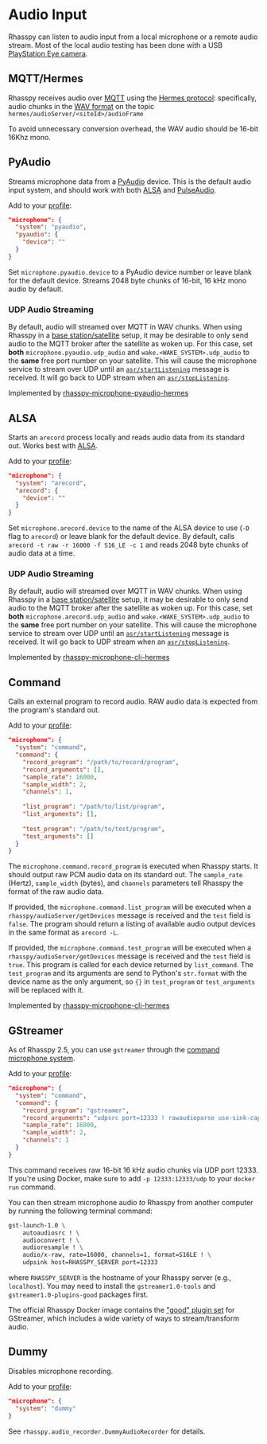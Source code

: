 # Audio Input

Rhasspy can listen to audio input from a local microphone or a remote audio
stream. Most of the local audio testing has been done with a USB [PlayStation
Eye camera](https://en.wikipedia.org/wiki/PlayStation_Eye).


## MQTT/Hermes

Rhasspy receives audio over [MQTT](https://mqtt.org) using the [Hermes protocol](https://docs.snips.ai/reference/hermes): specifically, audio chunks in the [WAV format](https://en.wikipedia.org/wiki/WAV) on the topic `hermes/audioServer/<siteId>/audioFrame`

To avoid unnecessary conversion overhead, the WAV audio should be 16-bit 16Khz mono.

## PyAudio

Streams microphone data from a [PyAudio](https://people.csail.mit.edu/hubert/pyaudio/) device.
This is the default audio input system, and should work with both [ALSA](https://www.alsa-project.org/main/index.php/Main_Page) and [PulseAudio](https://www.freedesktop.org/wiki/Software/PulseAudio/).

Add to your [profile](profiles.md):

```json
"microphone": {
  "system": "pyaudio",
  "pyaudio": {
    "device": ""
  }
}
```

Set `microphone.pyaudio.device` to a PyAudio device number or leave blank for the default device.
Streams 2048 byte chunks of 16-bit, 16 kHz mono audio by default.

### UDP Audio Streaming

By default, audio will streamed over MQTT in WAV chunks. When using Rhasspy in a [base station/satellite](tutorials.md#server-with-satellites) setup, it may be desirable to only send audio to the MQTT broker after the satellite as woken up. For this case, set **both** `microphone.pyaudio.udp_audio` and `wake.<WAKE_SYSTEM>.udp_audio` to the **same** free port number on your satellite. This will cause the microphone service to stream over UDP until an [`asr/startListening`](reference.md#asr_startlistening) message is received. It will go back to UDP stream when an [`asr/stopListening`](reference.md#asr_stoplistening).

Implemented by [rhasspy-microphone-pyaudio-hermes](https://github.com/rhasspy/rhasspy-microphone-pyaudio-hermes)

## ALSA

Starts an `arecord` process locally and reads audio data from its standard out.
Works best with [ALSA](https://www.alsa-project.org/main/index.php/Main_Page).

Add to your [profile](profiles.md):

```json
"microphone": {
  "system": "arecord",
  "arecord": {
    "device": ""
  }
}
```

Set `microphone.arecord.device` to the name of the ALSA device to use (`-D` flag
to `arecord`) or leave blank for the default device.
By default, calls `arecord -t raw -r 16000 -f S16_LE -c 1` and reads 2048 byte chunks of audio data at a time.

### UDP Audio Streaming

By default, audio will streamed over MQTT in WAV chunks. When using Rhasspy in a [base station/satellite](tutorials.md#server-with-satellites) setup, it may be desirable to only send audio to the MQTT broker after the satellite as woken up. For this case, set **both** `microphone.arecord.udp_audio` and `wake.<WAKE_SYSTEM>.udp_audio` to the **same** free port number on your satellite. This will cause the microphone service to stream over UDP until an [`asr/startListening`](reference.md#asr_startlistening) message is received. It will go back to UDP stream when an [`asr/stopListening`](reference.md#asr_stoplistening).

Implemented by [rhasspy-microphone-cli-hermes](https://github.com/rhasspy/rhasspy-microphone-cli-hermes)

## Command

Calls an external program to record audio. RAW audio data is expected from the program's standard out.

Add to your [profile](profiles.md):

```json
"microphone": {
  "system": "command",
  "command": {
    "record_program": "/path/to/record/program",
    "record_arguments": [],
    "sample_rate": 16000,
    "sample_width": 2,
    "channels": 1,
    
    "list_program": "/path/to/list/program",
    "list_arguments": [],
    
    "test_program": "/path/to/test/program",
    "test_arguments": []
  }
}
```

The `microphone.command.record_program` is executed when Rhasspy starts. It should output raw PCM audio data on its standard out. The `sample_rate` (Hertz), `sample_width` (bytes), and `channels` parameters tell Rhasspy the format of the raw audio data.

If provided, the `microphone.command.list_program` will be executed when a `rhasspy/audioServer/getDevices` message is received and the `test` field is `false`. The program should return a listing of available audio output devices in the same format as `arecord -L`.

If provided, the `microphone.command.test_program` will be executed when a `rhasspy/audioServer/getDevices` message is received and the `test` field is `true`. This program is called for each device returned by `list_command`. The `test_program` and its arguments are send to Python's `str.format` with the device name as the only argument, so `{}` in `test_program` or `test_arguments` will be replaced with it.

Implemented by [rhasspy-microphone-cli-hermes](https://github.com/rhasspy/rhasspy-microphone-cli-hermes)

## GStreamer

As of Rhasspy 2.5, you can use `gstreamer` through the [command microphone system](#command).

Add to your [profile](profiles.md):

```json
"microphone": {
  "system": "command",
  "command": {
    "record_program": "gstreamer",
    "record_arguments": "udpsrc port=12333 ! rawaudioparse use-sink-caps=false format=pcm pcm-format=s16le sample-rate=16000 num-channels=1 ! queue ! audioconvert ! audioresample ! filesink location=/dev/stdout",
    "sample_rate": 16000,
    "sample_width": 2,
    "channels": 1
  }
}
```

This command receives raw 16-bit 16 kHz audio chunks via UDP port 12333. If you're using Docker, make sure to add `-p 12333:12333/udp` to your `docker run` command. 

You can then stream microphone audio *to* Rhasspy from another computer by running the following terminal command:

```bash
gst-launch-1.0 \
    autoaudiosrc ! \
    audioconvert ! \
    audioresample ! \
    audio/x-raw, rate=16000, channels=1, format=S16LE ! \
    udpsink host=RHASSPY_SERVER port=12333
```

where `RHASSPY_SERVER` is the hostname of your Rhasspy server (e.g., `localhost`). You may need to install the `gstreamer1.0-tools` and `gstreamer1.0-plugins-good` packages first.

The official Rhasspy Docker image contains the ["good" plugin set](https://gstreamer.freedesktop.org/data/doc/gstreamer/head/gst-plugins-good-plugins/html/) for GStreamer, which includes a wide variety of ways to stream/transform audio.

## Dummy

Disables microphone recording.

Add to your [profile](profiles.md):

```json
"microphone": {
  "system": "dummy"
}
```

See `rhasspy.audio_recorder.DummyAudioRecorder` for details.
